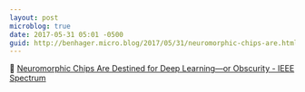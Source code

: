 ```yaml
---
layout: post
microblog: true
date: 2017-05-31 05:01 -0500
guid: http://benhager.micro.blog/2017/05/31/neuromorphic-chips-are.html
---
```

🔬 [Neuromorphic Chips Are Destined for Deep Learning—or Obscurity - IEEE Spectrum](http://spectrum.ieee.org/semiconductors/design/neuromorphic-chips-are-destined-for-deep-learningor-obscurity)
